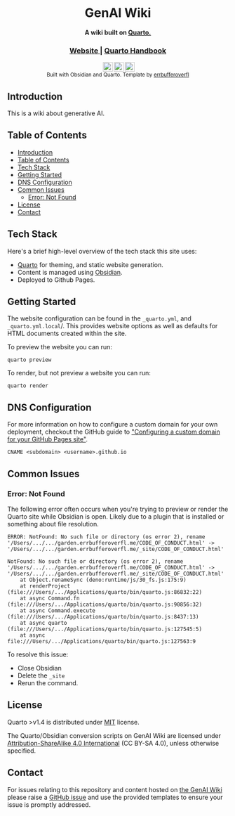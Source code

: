 <h1 align="center">GenAI Wiki</h1>

<div align="center">
  <strong>A wiki built on <a href="https://quarto.org">Quarto.</a></strong>
</div>

<div align="center">
  <h3>
    <a href="https://saddlerto.github.io/genai-wiki-quarto">
      Website
    </a>
    <span> | </span>
    <a href="https://quarto.org/docs/guide/">
      Quarto Handbook
    </a>
  </h3>
</div>

<div align="center">
  <!-- <img src="" width="500"><br> -->
  <img style="height:22px!important;margin-left:3px;vertical-align:text-bottom;" src="https://mirrors.creativecommons.org/presskit/icons/cc.svg?ref=chooser-v1"><img style="height:22px!important;margin-left:3px;vertical-align:text-bottom;" src="https://mirrors.creativecommons.org/presskit/icons/by.svg?ref=chooser-v1"><img style="height:22px!important;margin-left:3px;vertical-align:text-bottom;" src="https://mirrors.creativecommons.org/presskit/icons/sa.svg?ref=chooser-v1"></a><br>
  <sub> Built with Obsidian and Quarto. Template by
  <a href="https://github.com/errbufferoverfl/garden.errbufferoverfl.me">errbufferoverfl</a>
</div>

## Introduction

This is a wiki about generative AI.

## Table of Contents

- [Introduction](#introduction)
- [Table of Contents](#table-of-contents)
- [Tech Stack](#tech-stack)
- [Getting Started](#getting-started)
- [DNS Configuration](#dns-configuration)
- [Common Issues](#common-issues)
  - [Error: Not Found](#error-not-found)
- [License](#license)
- [Contact](#contact)

## Tech Stack

Here's a brief high-level overview of the tech stack this site uses:

- [Quarto](https://quarto.org/docs/guide/) for theming, and static website generation.
- Content is managed using [Obsidian](https://obsidian.md/).
- Deployed to Github Pages.

## Getting Started

The website configuration can be found in the `_quarto.yml`, and `_quarto.yml.local`/. This provides website options as well as defaults for HTML documents created within the site.

To preview the website you can run:

```shell
quarto preview
```

To render, but not preview a website you can run:

```shell
quarto render 
```

## DNS Configuration

For more information on how to configure a custom domain for your own deployment, checkout the GitHub guide to ["Configuring a custom domain for your GitHub Pages site"](https://docs.github.com/en/pages/configuring-a-custom-domain-for-your-github-pages-site).

```text
CNAME <subdomain> <username>.github.io
```

## Common Issues

### Error: Not Found

The following error often occurs when you're trying to preview or render the Quarto site while Obsidian is open. Likely due to a plugin that is installed or something about file resolution.

```shell
ERROR: NotFound: No such file or directory (os error 2), rename '/Users/.../.../garden.errbufferoverfl.me/CODE_OF_CONDUCT.html' -> '/Users/.../.../garden.errbufferoverfl.me/_site/CODE_OF_CONDUCT.html'

NotFound: No such file or directory (os error 2), rename '/Users/.../.../garden.errbufferoverfl.me/CODE_OF_CONDUCT.html' -> '/Users/.../.../garden.errbufferoverfl.me/_site/CODE_OF_CONDUCT.html'
    at Object.renameSync (deno:runtime/js/30_fs.js:175:9)
    at renderProject (file:///Users/.../Applications/quarto/bin/quarto.js:86832:22)
    at async Command.fn (file:///Users/.../Applications/quarto/bin/quarto.js:90856:32)
    at async Command.execute (file:///Users/.../Applications/quarto/bin/quarto.js:8437:13)
    at async quarto (file:///Users/.../Applications/quarto/bin/quarto.js:127545:5)
    at async file:///Users/.../Applications/quarto/bin/quarto.js:127563:9
```

To resolve this issue:

- Close Obsidian
- Delete the `_site`
- Rerun the command.

<!-- LICENSE -->

## License

Quarto >v1.4 is distributed under [MIT](https://quarto.org/license.html) license.

The Quarto/Obsidian conversion scripts on GenAI Wiki are licensed under [Attribution-ShareAlike 4.0 International](https://creativecommons.org/licenses/by-sa/4.0/legalcode.en) (CC BY-SA 4.0), unless otherwise specified.

<!-- CONTACT -->

## Contact

For issues relating to this repository and content hosted on [the GenAI Wiki](https://saddlerto.github.io/genai-wiki-quarto) please raise a [GitHub issue](https://github.com/saddlerto/genai-wiki-quarto) and use the provided templates to ensure your issue is promptly addressed.

